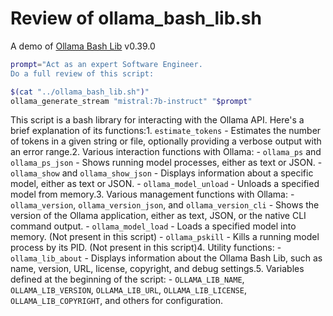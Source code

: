 # Review of ollama_bash_lib.sh
A demo of [Ollama Bash Lib](https://github.com/attogram/ollama-bash-lib) v0.39.0

```bash
prompt="Act as an expert Software Engineer.
Do a full review of this script:

$(cat "../ollama_bash_lib.sh")"
ollama_generate_stream "mistral:7b-instruct" "$prompt"
```
 This script is a bash library for interacting with the Ollama API. Here's a brief explanation of its functions:1. `estimate_tokens` - Estimates the number of tokens in a given string or file, optionally providing a verbose output with an error range.2. Various interaction functions with Ollama:   - `ollama_ps` and `ollama_ps_json` - Shows running model processes, either as text or JSON.   - `ollama_show` and `ollama_show_json` - Displays information about a specific model, either as text or JSON.   - `ollama_model_unload` - Unloads a specified model from memory.3. Various management functions with Ollama:   - `ollama_version`, `ollama_version_json`, and `ollama_version_cli` - Shows the version of the Ollama application, either as text, JSON, or the native CLI command output.   - `ollama_model_load` - Loads a specified model into memory. (Not present in this script)   - `ollama_pskill` - Kills a running model process by its PID. (Not present in this script)4. Utility functions:   - `ollama_lib_about` - Displays information about the Ollama Bash Lib, such as name, version, URL, license, copyright, and debug settings.5. Variables defined at the beginning of the script:   - `OLLAMA_LIB_NAME`, `OLLAMA_LIB_VERSION`, `OLLAMA_LIB_URL`, `OLLAMA_LIB_LICENSE`, `OLLAMA_LIB_COPYRIGHT`, and others for configuration.

